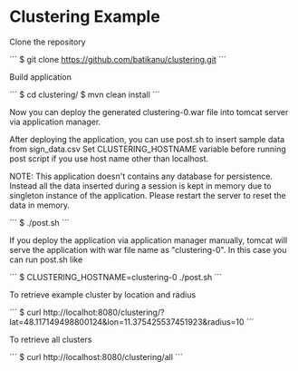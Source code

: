 # Clustering Example

Clone the repository

´´´
$ git clone https://github.com/batikanu/clustering.git
´´´ 

Build application 

´´´
$ cd clustering/
$ mvn clean install
´´´

Now you can deploy the generated clustering-0.war file into tomcat server via application manager.


After deploying the application, you can use post.sh to insert sample data from sign_data.csv
Set CLUSTERING_HOSTNAME variable before running post script if you use host name other than localhost.

NOTE: This application doesn't contains any database for persistence. Instead all the data inserted during a session is kept in memory due to singleton instance of the application. Please restart the server to reset the data in memory. 

´´´
$ ./post.sh
´´´
 
If you deploy the application via application manager manually, tomcat will serve the application with war file name as "clustering-0". In this case you can run post.sh like

´´´
$ CLUSTERING_HOSTNAME=clustering-0 ./post.sh
´´´

To retrieve example cluster by location and radius

´´´
$ curl http://localhot:8080/clustering/?lat=48.117149498800124&lon=11.375425537451923&radius=10
´´´

To retrieve all clusters

´´´
$ curl http://localhost:8080/clustering/all
´´´